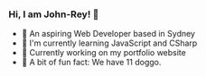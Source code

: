 ### Hi, I am John-Rey! 👋

- 🙌 An aspiring Web Developer based in Sydney
- 🌱 I'm currently learning JavaScript and CSharp
- 👾 Currently working on my portfolio website
- 🐶 A bit of fun fact: We have 11 doggo.

<!--
**jyvillad/jyvillad** is a ✨ _special_ ✨ repository because its `README.md` (this file) appears on your GitHub profile.

Here are some ideas to get you started:

- 🔭 I’m currently working on ...
- 🌱 I’m currently learning ...
- 👯 I’m looking to collaborate on ...
- 🤔 I’m looking for help with ...
- 💬 Ask me about ...
- 📫 How to reach me: ...
- 😄 Pronouns: ...
- ⚡ Fun fact: ...
-->

